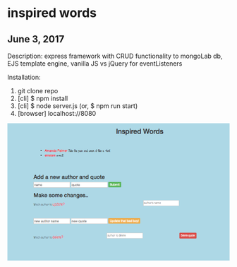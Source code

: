 # inspired words
## June 3, 2017
Description:
  express framework with CRUD functionality to mongoLab db,
  EJS template engine, vanilla JS vs jQuery for eventListeners

Installation:
1. git clone repo
2. [cli] $ npm install
3. [cli] $ node server.js (or, $ npm run start)
4. [browser] localhost://8080

![inspired_words](./inspired_words.png?raw=true "inspired words")